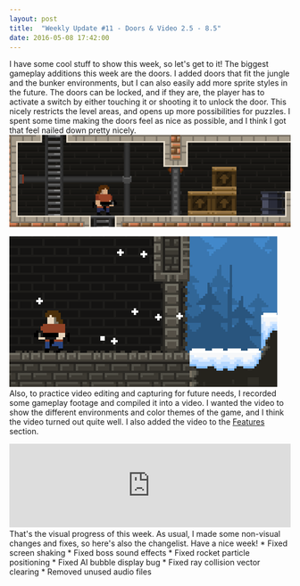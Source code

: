 ```yaml
---
layout: post
title:  "Weekly Update #11 - Doors & Video 2.5 - 8.5"
date: 2016-05-08 17:42:00
---
```

I have some cool stuff to show this week, so let's get to it!
The biggest gameplay additions this week are the doors. I added doors that fit the jungle and the bunker environments, but I can also easily add more sprite styles in the future. The doors can be locked, and if they are, the player has to activate a switch by either touching it or shooting it to unlock the door. This nicely restricts the level areas, and opens up more possibilities for puzzles. I spent some time making the doors feel as nice as possible, and I think I got that feel nailed down pretty nicely.
![GunHero demonstrates the switch behavior.](/assets/WeeklyUpdates/11/PrisonDoor.gif)

![Bunker doors look a lot heavier.](/assets/WeeklyUpdates/11/BunkerDoor.gif)
Also, to practice video editing and capturing for future needs, I recorded some gameplay footage and compiled it into a video. I wanted the video to show the different environments and color themes of the game, and I think the video turned out quite well. I also added the video to the [Features](#Features) section.
<iframe allowfullscreen="allowfullscreen" class="video" frameborder="0" height="50%" src="https://www.youtube.com/embed/554YJKJ-XSw" width="100%"></iframe>
That's the visual progress of this week. As usual, I made some non-visual changes and fixes, so here's also the changelist. Have a nice week!
*   Fixed screen shaking
*   Fixed boss sound effects
*   Fixed rocket particle positioning
*   Fixed AI bubble display bug
*   Fixed ray collision vector clearing
*   Removed unused audio files
